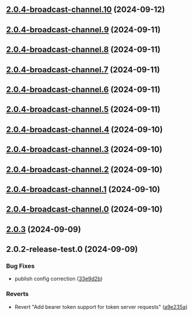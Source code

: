 

## [2.0.4-broadcast-channel.10](https://github.com/refrens/react-use-oauth2/compare/2.0.4-broadcast-channel.9...2.0.4-broadcast-channel.10) (2024-09-12)

## [2.0.4-broadcast-channel.9](https://github.com/refrens/react-use-oauth2/compare/2.0.4-broadcast-channel.8...2.0.4-broadcast-channel.9) (2024-09-11)

## [2.0.4-broadcast-channel.8](https://github.com/refrens/react-use-oauth2/compare/2.0.4-broadcast-channel.7...2.0.4-broadcast-channel.8) (2024-09-11)

## [2.0.4-broadcast-channel.7](https://github.com/refrens/react-use-oauth2/compare/2.0.4-broadcast-channel.6...2.0.4-broadcast-channel.7) (2024-09-11)

## [2.0.4-broadcast-channel.6](https://github.com/refrens/react-use-oauth2/compare/2.0.4-broadcast-channel.5...2.0.4-broadcast-channel.6) (2024-09-11)

## [2.0.4-broadcast-channel.5](https://github.com/refrens/react-use-oauth2/compare/2.0.4-broadcast-channel.4...2.0.4-broadcast-channel.5) (2024-09-11)

## [2.0.4-broadcast-channel.4](https://github.com/refrens/react-use-oauth2/compare/2.0.4-broadcast-channel.3...2.0.4-broadcast-channel.4) (2024-09-10)

## [2.0.4-broadcast-channel.3](https://github.com/refrens/react-use-oauth2/compare/2.0.4-broadcast-channel.2...2.0.4-broadcast-channel.3) (2024-09-10)

## [2.0.4-broadcast-channel.2](https://github.com/refrens/react-use-oauth2/compare/2.0.4-broadcast-channel.1...2.0.4-broadcast-channel.2) (2024-09-10)

## [2.0.4-broadcast-channel.1](https://github.com/refrens/react-use-oauth2/compare/2.0.4-broadcast-channel.0...2.0.4-broadcast-channel.1) (2024-09-10)

## [2.0.4-broadcast-channel.0](https://github.com/refrens/react-use-oauth2/compare/2.0.3...2.0.4-broadcast-channel.0) (2024-09-10)

## [2.0.3](https://github.com/refrens/react-use-oauth2/compare/2.0.2-release-test.0...2.0.3) (2024-09-09)

## 2.0.2-release-test.0 (2024-09-09)


### Bug Fixes

* publish config correction ([33e9d2b](https://github.com/refrens/react-use-oauth2/commit/33e9d2b975b7e82c01d1f4bf5dc837e203e3e965))


### Reverts

* Revert "Add bearer token support for token server requests" ([a9e235a](https://github.com/refrens/react-use-oauth2/commit/a9e235a250969e07128a6ce31a421dc0de505e13))
